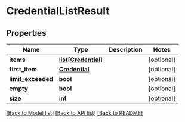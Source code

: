 # CredentialListResult

## Properties
Name | Type | Description | Notes
------------ | ------------- | ------------- | -------------
**items** | [**list[Credential]**](Credential.md) |  | [optional] 
**first_item** | [**Credential**](Credential.md) |  | [optional] 
**limit_exceeded** | **bool** |  | [optional] 
**empty** | **bool** |  | [optional] 
**size** | **int** |  | [optional] 

[[Back to Model list]](../README.md#documentation-for-models) [[Back to API list]](../README.md#documentation-for-api-endpoints) [[Back to README]](../README.md)


